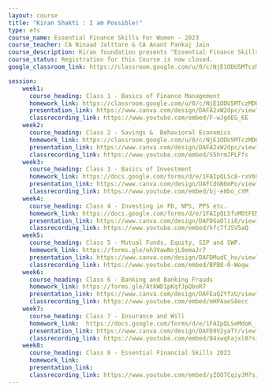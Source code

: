 ```yaml
---
layout: course
title: "Kiran Shakti : I am Possible!"
type: efs
course_name: Essential Finance Skills For Women - 2023 
course_teacher: CA Ninaad Jalttare & CA Anant Pankaj Jain
course_description: Kiran foundation presents "Essential Finance Skills For Women", this is a special course designed with essential information about money and finance,  which every women of this nation should be aware of. This course covers topic such as Banking System, Basic Behavorial Economics, Savings, Overview of various Investment Options, Investing in Gold, Importance of Insurance, Preparing a useful will etc.  The course will last 8 weeks from 8th July 2023 to 26th August 2023. Classes will be every Saturday at 3:30 PM IST. We will try to answer all your queries during the course. The participants who complete all classes will also receive a certificate at the end of the course.
course_status: Registration for this Course is now closed.
google_classroom_link: https://classroom.google.com/u/0/c/NjE1ODU5MTczMDU0

session:
    week1:
      course_heading: Class 1 - Basics of Finance Management 
      homework_link: https://classroom.google.com/u/0/c/NjE1ODU5MTczMDU0/a/NjE1OTI4Mjc1MTI3/details
      presentation_link: https://www.canva.com/design/DAFA2xW2dpc/view?embed
      classrecording_link: https://www.youtube.com/embed/F-wJgdEG_6E
    week2:
      course_heading: Class 2 - Savings &  Behavioral Economics
      homework_link: https://classroom.google.com/u/0/c/NjE1ODU5MTczMDU0/a/NjE2MTk1NTA0OTk3/details
      presentation_link: https://www.canva.com/design/DAFA2xW2dpc/view?embed
      classrecording_link: https://www.youtube.com/embed/S5hrmJPLFfs
    week3:
      course_heading: Class 3 - Basics of Investment
      homework_link: https://docs.google.com/forms/d/e/1FAIpQLSc8-rxV696XhSTgC5hQbv5tlodYHxMnWJ07PijruEgpYgD3EQ/viewform
      presentation_link: https://www.canva.com/design/DAFCdGN6mPo/view?embed
      classrecording_link: https://www.youtube.com/embed/bj-e8bo_cYM
    week4:
      course_heading: Class 4 - Investing in FD, NPS, PPS etc.
      homework_link: https://docs.google.com/forms/d/e/1FAIpQLSfuMOtFEMDDOyxm9UsmX84zlJp-9JxyY_6iCI_M0Vx8MUbc2A/viewform
      presentation_link: https://www.canva.com/design/DAFDGaOlii8/view?embed
      classrecording_link: https://www.youtube.com/embed/kfc7fJSV5aQ
    week5:
      course_heading: Class 5 - Mutual Funds, Equity, SIP and SWP.
      homework_link: https://forms.gle/oh3VawNsjL8emaJr7
      presentation_link: https://www.canva.com/design/DAFDMudC_ho/view?embed
      classrecording_link: https://www.youtube.com/embed/BPB8-0-Woqw
    week6:
      course_heading: Class 6 - Banking and Banking Frauds
      homework_link: https://forms.gle/AtkWD1pKqfJpQboR7
      presentation_link: https://www.canva.com/design/DAFEaQ2YfzU/view?embed
      classrecording_link: https://www.youtube.com/embed/mHPAaeS8ecc
    week7:
      course_heading: Class 7 - Insurance and Will
      homework_link:  https://docs.google.com/forms/d/e/1FAIpQLSeMdoK_-OotZ5tUn0UFc4yRYP6hCq4qZk0c-KxzL5HR9UdjpA/viewform?hr_submission=ChkI9YXl5IkHEhAIitrshYESEgcIvu3EoPYREAE&authuser=0
      presentation_link: https://www.canva.com/design/DAFD9V2yaTY/view?embed
      classrecording_link: https://www.youtube.com/embed/04xwqFajxl0?si=mRZbdjLtgQndFSAM
    week8:
      course_heading: Class 8 - Essential Financial Skills 2023
      homework_link:
      presentation_link: 
      classrecording_link: https://www.youtube.com/embed/yZOQ7CqiyJM?si=0W1pax0tQMfyvo-2
---
```

